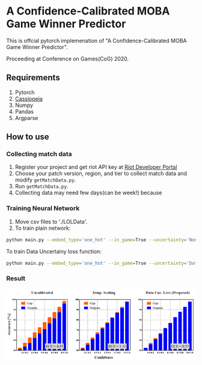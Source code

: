 # A Confidence-Calibrated MOBA Game Winner Predictor

This is offcial pytorch implemenation of "A Confidence-Calibrated MOBA Game Winner Predictor".

Proceeding at Conference on Games(CoG) 2020.

## Requirements

1. Pytorch
2. [Cassiopeia](https://github.com/meraki-analytics/cassiopeia)
3. Numpy
4. Pandas
5. Argparse

## How to use

### Collecting match data
1. Register your project and get riot API key at [Riot Developer Portal](https://developer.riotgames.com/docs/portal)
2. Choose your patch version, region, and tier to collect match data and modify `getMatchData.py`. 
3. Run `getMatchData.py`.
4. Collecting data may need few days(can be week!) because 

### Training Neural Network
1. Move csv files to './LOLData'.
2. To train plain network:
```bash
python main.py --embed_type='one_hot' --in_game=True --uncertainty='None'
```
To train Data Uncertainy loss function:
```bash
python main.py --embed_type='one_hot' --in_game=True --uncertainty='Data'
```

### Result
![Experiment Result](./rel_diag.PNG)
